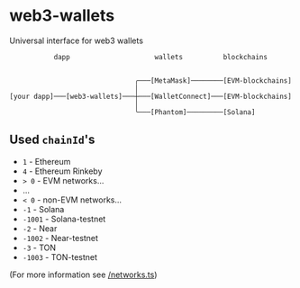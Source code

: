 # web3-wallets

Universal interface for web3 wallets

```
           dapp                     wallets          blockchains


                               ╭───[MetaMask]────────[EVM-blockchains]
                               │
[your dapp]───[web3-wallets]───┼───[WalletConnect]───[EVM-blockchains]
                               │
                               ╰───[Phantom]─────────[Solana]

```
## Used `chainId`'s

- `1` - Ethereum
- `4` - Ethereum Rinkeby
- `> 0` - EVM networks...
- ...
- `< 0` - non-EVM networks...
- `-1` - Solana
- `-1001` - Solana-testnet
- `-2` - Near
- `-1002` - Near-testnet
- `-3` - TON
- `-1003` - TON-testnet

(For more information see [/networks.ts](/networks.ts))

